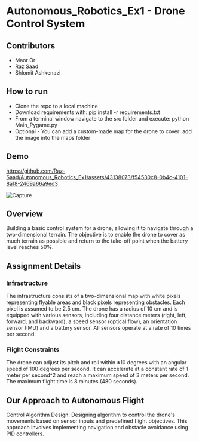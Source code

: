 # Autonomous_Robotics_Ex1 - Drone Control System
## Contributors
* Maor Or
* Raz Saad
* Shlomit Ashkenazi

## How to run
* Clone the repo to a local machine
* Download requirements with: pip install -r requirements.txt
* From a terminal window navigate to the src folder and execute: python Main_Pygame.py
* Optional - You can add a custom-made map for the drone to cover: add the image into the maps folder
## Demo
https://github.com/Raz-Saad/Autonomous_Robotics_Ex1/assets/43138073/f54530c8-0b4c-4101-8a18-2469a66a9ed3


![Capture](https://github.com/Raz-Saad/Autonomous_Robotics_Ex1/assets/43138073/cc1cc1e4-19e6-47a4-948d-6dcbc6f00888)

## Overview
Building a basic control system for a drone, allowing it to navigate through a two-dimensional terrain. The objective is to enable the drone to cover as much terrain as possible and return to the take-off point when the battery level reaches 50%.

## Assignment Details
### Infrastructure
The infrastructure consists of a two-dimensional map with white pixels representing flyable areas and black pixels representing obstacles.
Each pixel is assumed to be 2.5 cm.
The drone has a radius of 10 cm and is equipped with various sensors, including four distance meters (right, left, forward, and backward), a speed sensor (optical flow), an orientation sensor (IMU) and a battery sensor. All sensors operate at a rate of 10 times per second.
### Flight Constraints
The drone can adjust its pitch and roll within ±10 degrees with an angular speed of 100 degrees per second.
It can accelerate at a constant rate of 1 meter per second^2 and reach a maximum speed of 3 meters per second.
The maximum flight time is 8 minutes (480 seconds).
## Our Approach to Autonomous Flight
Control Algorithm Design: Designing algorithm to control the drone's movements based on sensor inputs and predefined flight objectives. This approach involves implementing navigation and obstacle avoidance using PID controllers.
